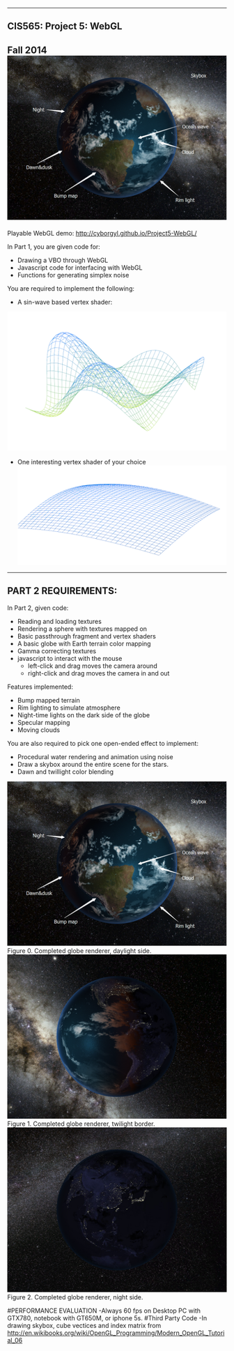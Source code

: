 -------------------------------------------------------------------------------
CIS565: Project 5: WebGL
-------------------------------------------------------------------------------
Fall 2014
![Completed globe, day side](resources/indicator.png)
-------------------------------------------------------------------------------
Playable WebGL demo:
http://cyborgyl.github.io/Project5-WebGL/

In Part 1, you are given code for:

* Drawing a VBO through WebGL
* Javascript code for interfacing with WebGL
* Functions for generating simplex noise

You are required to implement the following:

* A sin-wave based vertex shader:

![part1](resources/sinwave.png)

* One interesting vertex shader of your choice
![part1](resources/gausswave.png)
-------------------------------------------------------------------------------
PART 2 REQUIREMENTS:
-------------------------------------------------------------------------------
In Part 2, given code:

* Reading and loading textures
* Rendering a sphere with textures mapped on
* Basic passthrough fragment and vertex shaders 
* A basic globe with Earth terrain color mapping
* Gamma correcting textures
* javascript to interact with the mouse
  * left-click and drag moves the camera around
  * right-click and drag moves the camera in and out

Features implemented:

* Bump mapped terrain
* Rim lighting to simulate atmosphere
* Night-time lights on the dark side of the globe
* Specular mapping
* Moving clouds

You are also required to pick one open-ended effect to implement:

* Procedural water rendering and animation using noise 
* Draw a skybox around the entire scene for the stars.
* Dawn and twillight color blending

![Completed globe, day side](resources/indicator.png)
Figure 0. Completed globe renderer, daylight side.
![Completed globe, twilight](resources/earth.png)
Figure 1. Completed globe renderer, twilight border.
![Completed globe, night side](resources/night.png)
Figure 2. Completed globe renderer, night side.

#PERFORMANCE EVALUATION
-Always 60 fps on Desktop PC with GTX780, notebook with GT650M, or iphone 5s.
#Third Party Code
-In drawing skybox, cube vectices and index matrix from http://en.wikibooks.org/wiki/OpenGL_Programming/Modern_OpenGL_Tutorial_06
